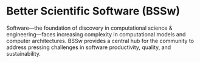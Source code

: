 # Better Scientific Software (BSSw)

Software—the foundation of discovery in computational science & engineering—faces increasing complexity in computational models and computer architectures. BSSw provides a central hub for the community to address pressing challenges in software productivity, quality, and sustainability.

<!---
Slide1 L: ../images/OG_2408_BSSwFellowships.png
Slide1 R: ../Articles/Blog/2024-08-BSSwFellowsOpen2024.md 
Slide2 L: ../Articles/Blog/2024-08-BSSw-Science-Improved-Communication.md
Slide2 R: ../Articles/Blog/2024-08-ACM-REP-23-24.md
Slide3 L: ../CuratedContent/GuideSecuringScientificSoftware.md
Slide3 R: ../CuratedContent/CppCoreGuidelines.md
Slide4 L: ../CuratedContent/the-turing-way-reproducible-and-ethical-science
Slide4 R: ../Events/hpcbp-087-vtkm.md
Slide5 L: ../Events/2024BSSwF_team-learning-workshop.md 
Slide5 R: ../Events/2024-usrse-conf.md
Slide6 L: ../Articles/Blog/2024-07-BSSwFellows2023.md
Slide6 R: ../images/Blog_2307_BSSwFellows.png
--->

<!---
Note: We have had up to 7 L and R panels in the carousel, even if the current carousel may be shorter.

Caution: Blank line after first comment mark (or before last comment mark) causes build failure.
LCM: Saving for use again later

Slide1 L: ../images/OG_2408_BSSwFellowships.png
Slide1 R: ../Articles/Blog/2024-08-BSSwFellowsOpen2024.md
Slide2 L: ../images/Blog_2307_BSSwFellows.png
Slide2 R: ../Articles/Blog/2024-07-BSSwFellows2023.md
Slide3 L: ../Articles/Blog/2024-07-HPSF-launch.md
Slide3 R: ../CuratedContent/WordsMatter.md
Slide4 L: ../CuratedContent/TuringWay.md 
Slide4 R: ../Events/2024-08-llnl-hpc-tutorials.md
Slide5 L: ../Events/2024BSSwF_team-learning-workshop.md
Slide5 R: ../Events/hpcbp-087-vtkm.md--->

<!---
[Site Overview](SiteOverview.md)

[Communities Overview](CommunitiesOverview.md)

[Intro to CSE](IntroToCse.md)

[Intro to HPC](IntroToHpc.md)

--->
